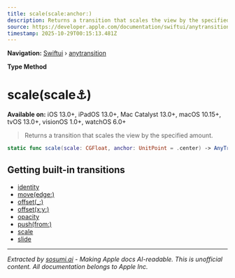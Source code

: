 ```yaml
---
title: scale(scale:anchor:)
description: Returns a transition that scales the view by the specified amount.
source: https://developer.apple.com/documentation/swiftui/anytransition/scale(scale:anchor:)
timestamp: 2025-10-29T00:15:13.481Z
---
```


**Navigation:** [Swiftui](/documentation/swiftui) › [anytransition](/documentation/swiftui/anytransition)

**Type Method**

# scale(scale:anchor:)

**Available on:** iOS 13.0+, iPadOS 13.0+, Mac Catalyst 13.0+, macOS 10.15+, tvOS 13.0+, visionOS 1.0+, watchOS 6.0+

> Returns a transition that scales the view by the specified amount.

```swift
static func scale(scale: CGFloat, anchor: UnitPoint = .center) -> AnyTransition
```

## Getting built-in transitions

- [identity](/documentation/swiftui/anytransition/identity)
- [move(edge:)](/documentation/swiftui/anytransition/move(edge:))
- [offset(_:)](/documentation/swiftui/anytransition/offset(_:))
- [offset(x:y:)](/documentation/swiftui/anytransition/offset(x:y:))
- [opacity](/documentation/swiftui/anytransition/opacity)
- [push(from:)](/documentation/swiftui/anytransition/push(from:))
- [scale](/documentation/swiftui/anytransition/scale)
- [slide](/documentation/swiftui/anytransition/slide)

---

*Extracted by [sosumi.ai](https://sosumi.ai) - Making Apple docs AI-readable.*
*This is unofficial content. All documentation belongs to Apple Inc.*
